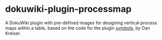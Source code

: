 # dokuwiki-plugin-processmap
 A DokuWiki plugin with pre-defined images for designing vertical process maps within a table, based on the code for the plugin [symbols](https://www.dokuwiki.org/plugin:symbols), by Dan Kreiser.
